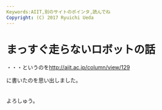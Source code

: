 ```yaml
---
Keywords:AIIT,別のサイトのポインタ,読んでね
Copyright: (C) 2017 Ryuichi Ueda
---
```


# <!--:ja-->まっすぐ走らないロボットの話<!--:-->
<!--:ja-->・・・というのを<a href="http://aiit.ac.jp/column/view/129" target="_blank">http://aiit.ac.jp/column/view/129</a><br />
に書いたのを思い出しました。<br />
<br />
<br />
よろしゅう。<br />
<!--:-->
